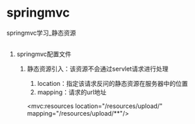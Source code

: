 # springmvc
springmvc学习_静态资源

##
1. springmvc配置文件
	1. 静态资源引入：该资源不会通过servlet请求进行处理
		1. location：指定该请求反问的静态资源在服务器中的位置
		2. mapping：请求的url地址

		<mvc:resources location="/resources/upload/" mapping="/resources/upload/**"/>